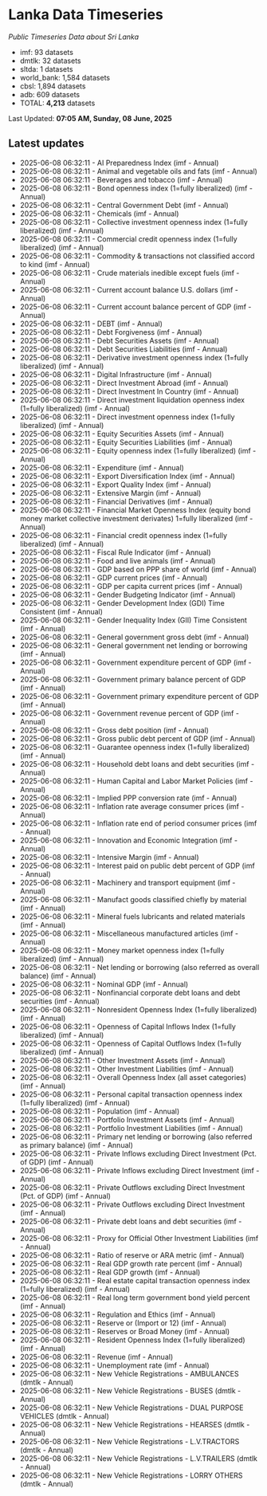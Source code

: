 # Lanka Data Timeseries
*Public Timeseries Data about Sri Lanka*

* imf: 93 datasets
* dmtlk: 32 datasets
* sltda: 1 datasets
* world_bank: 1,584 datasets
* cbsl: 1,894 datasets
* adb: 609 datasets
* TOTAL: **4,213** datasets

Last Updated: **07:05 AM, Sunday, 08 June, 2025**

## Latest updates

* 2025-06-08 06:32:11 - AI Preparedness Index (imf - Annual)
* 2025-06-08 06:32:11 - Animal and vegetable oils and fats (imf - Annual)
* 2025-06-08 06:32:11 - Beverages and tobacco (imf - Annual)
* 2025-06-08 06:32:11 - Bond openness index (1=fully liberalized) (imf - Annual)
* 2025-06-08 06:32:11 - Central Government Debt (imf - Annual)
* 2025-06-08 06:32:11 - Chemicals (imf - Annual)
* 2025-06-08 06:32:11 - Collective investment openness index (1=fully liberalized) (imf - Annual)
* 2025-06-08 06:32:11 - Commercial credit openness index (1=fully liberalized) (imf - Annual)
* 2025-06-08 06:32:11 - Commodity & transactions not classified accord to kind (imf - Annual)
* 2025-06-08 06:32:11 - Crude materials inedible except fuels (imf - Annual)
* 2025-06-08 06:32:11 - Current account balance U.S. dollars (imf - Annual)
* 2025-06-08 06:32:11 - Current account balance percent of GDP (imf - Annual)
* 2025-06-08 06:32:11 - DEBT (imf - Annual)
* 2025-06-08 06:32:11 - Debt Forgiveness (imf - Annual)
* 2025-06-08 06:32:11 - Debt Securities Assets (imf - Annual)
* 2025-06-08 06:32:11 - Debt Securities Liabilities (imf - Annual)
* 2025-06-08 06:32:11 - Derivative investment openness index (1=fully liberalized) (imf - Annual)
* 2025-06-08 06:32:11 - Digital Infrastructure (imf - Annual)
* 2025-06-08 06:32:11 - Direct Investment Abroad (imf - Annual)
* 2025-06-08 06:32:11 - Direct Investment In Country (imf - Annual)
* 2025-06-08 06:32:11 - Direct investment liquidation openness index (1=fully liberalized) (imf - Annual)
* 2025-06-08 06:32:11 - Direct investment openness index (1=fully liberalized) (imf - Annual)
* 2025-06-08 06:32:11 - Equity Securities Assets (imf - Annual)
* 2025-06-08 06:32:11 - Equity Securities Liabilities (imf - Annual)
* 2025-06-08 06:32:11 - Equity openness index (1=fully liberalized) (imf - Annual)
* 2025-06-08 06:32:11 - Expenditure (imf - Annual)
* 2025-06-08 06:32:11 - Export Diversification Index (imf - Annual)
* 2025-06-08 06:32:11 - Export Quality Index (imf - Annual)
* 2025-06-08 06:32:11 - Extensive Margin (imf - Annual)
* 2025-06-08 06:32:11 - Financial Derivatives (imf - Annual)
* 2025-06-08 06:32:11 - Financial Market Openness Index (equity bond money market collective investment derivates) 1=fully liberalized (imf - Annual)
* 2025-06-08 06:32:11 - Financial credit openness index (1=fully liberalized) (imf - Annual)
* 2025-06-08 06:32:11 - Fiscal Rule Indicator (imf - Annual)
* 2025-06-08 06:32:11 - Food and live animals (imf - Annual)
* 2025-06-08 06:32:11 - GDP based on PPP share of world (imf - Annual)
* 2025-06-08 06:32:11 - GDP current prices (imf - Annual)
* 2025-06-08 06:32:11 - GDP per capita current prices (imf - Annual)
* 2025-06-08 06:32:11 - Gender Budgeting Indicator (imf - Annual)
* 2025-06-08 06:32:11 - Gender Development Index (GDI) Time Consistent (imf - Annual)
* 2025-06-08 06:32:11 - Gender Inequality Index (GII) Time Consistent (imf - Annual)
* 2025-06-08 06:32:11 - General government gross debt (imf - Annual)
* 2025-06-08 06:32:11 - General government net lending or borrowing (imf - Annual)
* 2025-06-08 06:32:11 - Government expenditure percent of GDP (imf - Annual)
* 2025-06-08 06:32:11 - Government primary balance percent of GDP (imf - Annual)
* 2025-06-08 06:32:11 - Government primary expenditure percent of GDP (imf - Annual)
* 2025-06-08 06:32:11 - Government revenue percent of GDP (imf - Annual)
* 2025-06-08 06:32:11 - Gross debt position (imf - Annual)
* 2025-06-08 06:32:11 - Gross public debt percent of GDP (imf - Annual)
* 2025-06-08 06:32:11 - Guarantee openness index (1=fully liberalized) (imf - Annual)
* 2025-06-08 06:32:11 - Household debt loans and debt securities (imf - Annual)
* 2025-06-08 06:32:11 - Human Capital and Labor Market Policies (imf - Annual)
* 2025-06-08 06:32:11 - Implied PPP conversion rate (imf - Annual)
* 2025-06-08 06:32:11 - Inflation rate average consumer prices (imf - Annual)
* 2025-06-08 06:32:11 - Inflation rate end of period consumer prices (imf - Annual)
* 2025-06-08 06:32:11 - Innovation and Economic Integration (imf - Annual)
* 2025-06-08 06:32:11 - Intensive Margin (imf - Annual)
* 2025-06-08 06:32:11 - Interest paid on public debt percent of GDP (imf - Annual)
* 2025-06-08 06:32:11 - Machinery and transport equipment (imf - Annual)
* 2025-06-08 06:32:11 - Manufact goods classified chiefly by material (imf - Annual)
* 2025-06-08 06:32:11 - Mineral fuels lubricants and related materials (imf - Annual)
* 2025-06-08 06:32:11 - Miscellaneous manufactured articles (imf - Annual)
* 2025-06-08 06:32:11 - Money market openness index (1=fully liberalized) (imf - Annual)
* 2025-06-08 06:32:11 - Net lending or borrowing (also referred as overall balance) (imf - Annual)
* 2025-06-08 06:32:11 - Nominal GDP (imf - Annual)
* 2025-06-08 06:32:11 - Nonfinancial corporate debt loans and debt securities (imf - Annual)
* 2025-06-08 06:32:11 - Nonresident Openness Index (1=fully liberalized) (imf - Annual)
* 2025-06-08 06:32:11 - Openness of Capital Inflows Index (1=fully liberalized) (imf - Annual)
* 2025-06-08 06:32:11 - Openness of Capital Outflows Index (1=fully liberalized) (imf - Annual)
* 2025-06-08 06:32:11 - Other Investment Assets (imf - Annual)
* 2025-06-08 06:32:11 - Other Investment Liabilities (imf - Annual)
* 2025-06-08 06:32:11 - Overall Openness Index (all asset categories) (imf - Annual)
* 2025-06-08 06:32:11 - Personal capital transaction openness index (1=fully liberalized) (imf - Annual)
* 2025-06-08 06:32:11 - Population (imf - Annual)
* 2025-06-08 06:32:11 - Portfolio Investment Assets (imf - Annual)
* 2025-06-08 06:32:11 - Portfolio Investment Liabilities (imf - Annual)
* 2025-06-08 06:32:11 - Primary net lending or borrowing (also referred as primary balance) (imf - Annual)
* 2025-06-08 06:32:11 - Private Inflows excluding Direct Investment (Pct. of GDP) (imf - Annual)
* 2025-06-08 06:32:11 - Private Inflows excluding Direct Investment (imf - Annual)
* 2025-06-08 06:32:11 - Private Outflows excluding Direct Investment (Pct. of GDP) (imf - Annual)
* 2025-06-08 06:32:11 - Private Outflows excluding Direct Investment (imf - Annual)
* 2025-06-08 06:32:11 - Private debt loans and debt securities (imf - Annual)
* 2025-06-08 06:32:11 - Proxy for Official Other Investment Liabilities (imf - Annual)
* 2025-06-08 06:32:11 - Ratio of reserve or ARA metric (imf - Annual)
* 2025-06-08 06:32:11 - Real GDP growth rate percent (imf - Annual)
* 2025-06-08 06:32:11 - Real GDP growth (imf - Annual)
* 2025-06-08 06:32:11 - Real estate capital transaction openness index (1=fully liberalized) (imf - Annual)
* 2025-06-08 06:32:11 - Real long term government bond yield percent (imf - Annual)
* 2025-06-08 06:32:11 - Regulation and Ethics (imf - Annual)
* 2025-06-08 06:32:11 - Reserve or (Import or 12) (imf - Annual)
* 2025-06-08 06:32:11 - Reserves or Broad Money (imf - Annual)
* 2025-06-08 06:32:11 - Resident Openness Index (1=fully liberalized) (imf - Annual)
* 2025-06-08 06:32:11 - Revenue (imf - Annual)
* 2025-06-08 06:32:11 - Unemployment rate (imf - Annual)
* 2025-06-08 06:32:11 - New Vehicle Registrations - AMBULANCES (dmtlk - Annual)
* 2025-06-08 06:32:11 - New Vehicle Registrations - BUSES (dmtlk - Annual)
* 2025-06-08 06:32:11 - New Vehicle Registrations - DUAL PURPOSE VEHICLES (dmtlk - Annual)
* 2025-06-08 06:32:11 - New Vehicle Registrations - HEARSES (dmtlk - Annual)
* 2025-06-08 06:32:11 - New Vehicle Registrations - L.V.TRACTORS (dmtlk - Annual)
* 2025-06-08 06:32:11 - New Vehicle Registrations - L.V.TRAILERS (dmtlk - Annual)
* 2025-06-08 06:32:11 - New Vehicle Registrations - LORRY OTHERS (dmtlk - Annual)